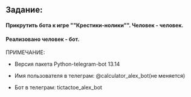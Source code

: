## Задание:
#### Прикрутить бота к игре ""Крестики-нолики"". Человек - человек.
#### Реализовано человек - бот.

ПРИМЕЧАНИЕ: 

* Версия пакета Python-telegram-bot 13.14

* Имя пользователя в телеграм: @calculator_alex_bot(не меняется)

* Бот в телеграм: tictactoe_alex_bot
